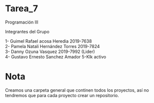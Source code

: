 # Tarea_7
Programación III 

 Integrantes del Grupo
 
 1- Guimel Rafael acosa Heredia 2019-7638 <br>
 2- Pamela Natali Hernández Torres 2019-7824 <br>
 3- Danny Ozuna Vasquez 2019-7992 (Lider) <br>
 4- Gustavo Ernesto Sanchez Amador
 5-Klk activo
 
 # Nota 
 Creamos una carpeta general que continen todos los proyectos, así no tendremos que para cada proyecto crear un repositorio.


